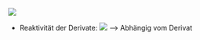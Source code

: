 ![](Pasted%20image%2020240118121716.png)

- Reaktivität der Derivate:
![](Pasted%20image%2020240118121749.png)
--> Abhängig vom Derivat 